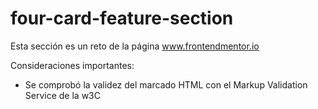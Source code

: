 # four-card-feature-section

Esta sección es un reto de la página www.frontendmentor.io

Consideraciones importantes:
- Se comprobó la validez del marcado HTML con el Markup Validation Service de la w3C
